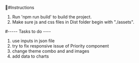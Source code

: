 #َInstructions

1. Run 'npm run build' to build the project.
2. Make sure js and css files in Dist folder begin with "./assets".

#----- Tasks to do ----

1. use inputs in json file
2. try to fix responsive issue of Priority component
3. change theme combo and and images
4. add data to charts
